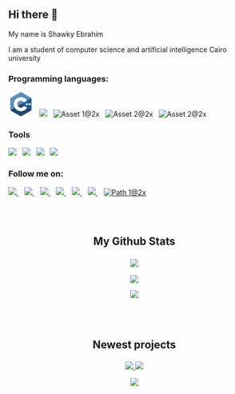 ## Hi there 👋
My name is Shawky Ebrahim

I am a student of computer science and artificial intelligence Cairo university

<!--
**shawkyebrahim2514/shawkyebrahim2514** is a ✨ _special_ ✨ repository because its `README.md` (this file) appears on your GitHub profile.

Here are some ideas to get you started:

- 🔭 I’m currently working on ...
- 🌱 I’m currently learning ...
- 👯 I’m looking to collaborate on ...
- 🤔 I’m looking for help with ...
- 💬 Ask me about ...
- 📫 How to reach me: ...
- 😄 Pronouns: ...
- ⚡ Fun fact: ...
-->

### Programming languages:

<p>
<img height="50" src="https://raw.githubusercontent.com/github/explore/80688e429a7d4ef2fca1e82350fe8e3517d3494d/topics/cpp/cpp.png">&nbsp;&nbsp;
<img height="50" src="https://user-images.githubusercontent.com/101745968/178999780-091c7c40-e016-4825-bc88-1657786ef85f.png">&nbsp;&nbsp;
<img width="100" alt="Asset 1@2x" src="https://user-images.githubusercontent.com/101745968/215353470-0cb70bf6-79e3-409c-8e75-42a2a46de9cd.png">&nbsp;&nbsp;
<img width="100" alt="Asset 2@2x" src="https://user-images.githubusercontent.com/101745968/215353555-44785de9-da5d-49c3-9d17-3b91b32629ed.png">&nbsp;&nbsp;
<img width="100" alt="Asset 2@2x" src="https://user-images.githubusercontent.com/101745968/216843003-7927759a-4a8a-4f0e-80fa-08047f59646d.png">&nbsp;&nbsp;



</p>

### Tools
<p>
<img height="50" src="https://user-images.githubusercontent.com/101745968/178999059-8c16afce-f951-4468-ac1b-520278106248.png">&nbsp;&nbsp;
<img height="50" src="https://user-images.githubusercontent.com/101745968/179000104-00862def-2896-4c19-a73d-f973c4169fbf.png">&nbsp;&nbsp;
<img height="50" src="https://user-images.githubusercontent.com/101745968/179000307-9d75e333-0a3b-4ede-aa6e-d6c390674d4d.png">&nbsp;&nbsp;
<img height="50" src="https://user-images.githubusercontent.com/101745968/184380212-076241cd-c01b-4249-926c-bf62106b29c2.png">
</p>

### Follow me on:
<p>
<a href="https://www.linkedin.com/in/shawkyebrahim2514/">
<img height="50" src="https://user-images.githubusercontent.com/101745968/179001975-07bf6017-536a-4ed6-8094-ebfcb3de5df7.png">
</a> 
&nbsp;&nbsp;
<a href="https://www.facebook.com/shawky.ebrahim.ahmed/">
<img height="50" src="https://user-images.githubusercontent.com/101745968/179002044-763b6a85-1a13-4b63-9e29-247c8d94d02c.png">
</a> 
&nbsp;&nbsp;
<a href="https://www.behance.net/shawkyebrahim2514">
<img height="50" src="https://user-images.githubusercontent.com/101745968/179002093-e996675c-04b0-4165-969c-495f4ada2c34.png">
</a> 
&nbsp;&nbsp;
<a href="https://t.me/shawkyebrahim2514">
<img height="50" src="https://user-images.githubusercontent.com/101745968/179003173-7fe1e030-e834-441c-8293-dc618525ad6b.png">
</a> 
&nbsp;&nbsp;
<a href="mailto:shawky.ebrahim2514@gmail.com">
<img height="50" src="https://user-images.githubusercontent.com/101745968/179003389-f90c49c2-c9b5-4ae4-b3a2-3edfe1ad7dd2.png">
</a> 
&nbsp;&nbsp;
<a href="https://codeforces.com/profile/shawkyebrahim">
<img height="50" src="https://user-images.githubusercontent.com/101745968/179003712-c6cac176-acd3-424f-bc51-b86e5a56ff4e.png">
</a> 
  &nbsp;&nbsp;
<a href="https://wuzzuf.net/me/shawkyebrahim2514">
  <img width="200" alt="Path 1@2x" src="https://user-images.githubusercontent.com/101745968/215353961-723a1c70-264e-4155-9caa-da5dd8561aa7.png">
</a> 
  
</p>
</br> </br>

## <p align="center">My Github Stats</p>

<p align="center">

<p align="center"><img align="center" src="https://github-readme-stats.vercel.app/api/top-langs/?username=shawkyebrahim2514&theme=vue-dark&layout=compact"/></p>

<p align="center"><img align="center" src="https://github-readme-stats.vercel.app/api?username=shawkyebrahim2514&theme=vue-dark&show_icons=true&locale=en"/></p>

<p align="center"><img src="http://github-readme-streak-stats.herokuapp.com?user=shawkyebrahim2514&theme=vue-dark&date_format=j%20M%5B%20Y%5D"/></p>

</p>
</br> </br>

## <p align="center">Newest projects</p>
<p align="center">
  
<a href="https://github.com/shawkyebrahim2514/text-editor">
<img src="https://github-readme-stats.vercel.app/api/pin/?username=shawkyebrahim2514&repo=text-editor&theme=vue-dark">
</a>
<a href="https://github.com/shawkyebrahim2514/notes">
<img src="https://github-readme-stats.vercel.app/api/pin/?username=shawkyebrahim2514&repo=notes&theme=vue-dark">
</a>
  
</p>

<p align="center">
  
<a href="https://github.com/shawkyebrahim2514/student-system-management">
<img src="https://github-readme-stats.vercel.app/api/pin/?username=shawkyebrahim2514&repo=student-system-management&theme=vue-dark">
</a>
  
</p>
